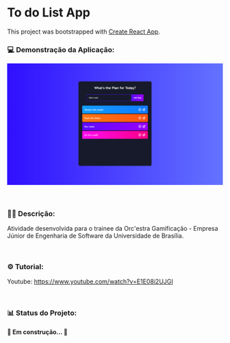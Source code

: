 # To do List App

This project was bootstrapped with [Create React App](https://github.com/facebook/create-react-app).

### 💻 Demonstração da Aplicação:
![preview img](/todo-list.png)

<br>

### 👩‍💻 Descrição:
Atividade desenvolvida para o trainee da Orc'estra Gamificação - Empresa Júnior de Engenharia de Software da Universidade de Brasília.

<br>

### ⚙ Tutorial:
Youtube: https://www.youtube.com/watch?v=E1E08i2UJGI

<br> 
 
### 📊 Status do Projeto:

<h4>🚧  Em construção...  🚧</h4>
